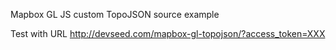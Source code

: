 
Mapbox GL JS custom TopoJSON source example


Test with URL http://devseed.com/mapbox-gl-topojson/?access_token=XXX
